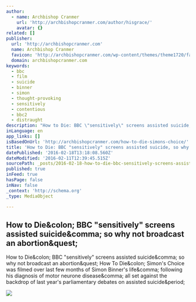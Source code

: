 ```yaml
---
author:
  - name: Archbishop Cranmer
    url: 'http://archbishopcranmer.com/author/hisgrace/'
    avatar: {}
related: []
publisher:
  url: 'http://archbishopcranmer.com'
  name: Archbishop Cranmer
  favicon: 'http://archbishopcranmer.com/wp-content/themes/theme1720/favicon.ico'
  domain: archbishopcranmer.com
keywords:
  - bbc
  - film
  - suicide
  - binner
  - simon
  - thought-provoking
  - sensitively
  - contentious
  - bbc2
  - distraught
description: "How to Die: BBC \"sensitively\" screens assisted suicide, so why not broadcast an abortion? How To Die: Simon's Choice was filmed over last few months of Simon Binner's life, following his diagnosis of motor neurone disease, all set against the backdrop of last year's parliamentary debates on assisted suicide."
inLanguage: en
app_links: []
isBasedOnUrl: 'http://archbishopcranmer.com/how-to-die-simons-choice/'
title: 'How to Die: BBC "sensitively" screens assisted suicide, so why not broadcast an abortion?'
datePublished: '2016-02-18T13:18:08.560Z'
dateModified: '2016-02-11T12:39:45.515Z'
sourcePath: _posts/2016-02-18-how-to-die-bbc-sensitively-screens-assisted-suicide-so-w.md
published: true
inFeed: true
hasPage: false
inNav: false
_context: 'http://schema.org'
_type: MediaObject

---
```

<article style=""><h1>How to Die&amp;colon; BBC "sensitively" screens assisted suicide&amp;comma; so why not broadcast an abortion&amp;quest;</h1><p>How to Die&amp;colon; BBC "sensitively" screens assisted suicide&amp;comma; so why not broadcast an abortion&amp;quest; How To Die&amp;colon; Simon's Choice was filmed over last few months of Simon Binner's life&amp;comma; following his diagnosis of motor neurone disease&amp;comma; all set against the backdrop of last year's parliamentary debates on assisted suicide&amp;period;</p><img src="http://archbishopcranmer.com/wp-content/uploads/2016/02/How-to-die-2.jpg" /></article>